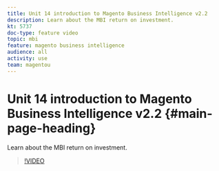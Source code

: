 ```yaml
---
title: Unit 14 introduction to Magento Business Intelligence v2.2
description: Learn about the MBI return on investment.
kt: 5737
doc-type: feature video
topic: mbi
feature: magento business intelligence
audience: all
activity: use
team: magentou
---
```


# Unit 14 introduction to Magento Business Intelligence v2.2 {#main-page-heading}

Learn about the MBI return on investment.

>[!VIDEO](https://video.tv.adobe.com/v/35991?quality=12&learn=on)